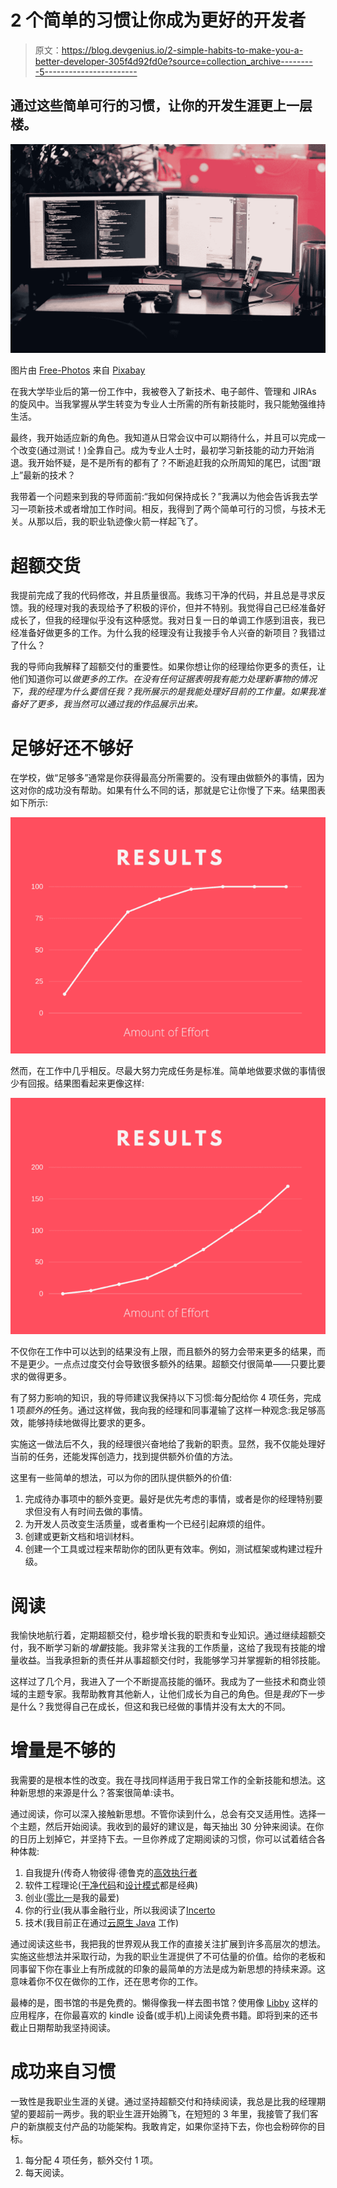 # 2 个简单的习惯让你成为更好的开发者

> 原文：<https://blog.devgenius.io/2-simple-habits-to-make-you-a-better-developer-305f4d92fd0e?source=collection_archive---------5----------------------->

## 通过这些简单可行的习惯，让你的开发生涯更上一层楼。

![](img/581a216748e4bc09750ec527ac5b45b4.png)

图片由 [Free-Photos](https://pixabay.com/photos/?utm_source=link-attribution&utm_medium=referral&utm_campaign=image&utm_content=1245714) 来自 [Pixabay](https://pixabay.com/?utm_source=link-attribution&utm_medium=referral&utm_campaign=image&utm_content=1245714)

在我大学毕业后的第一份工作中，我被卷入了新技术、电子邮件、管理和 JIRAs 的旋风中。当我掌握从学生转变为专业人士所需的所有新技能时，我只能勉强维持生活。

最终，我开始适应新的角色。我知道从日常会议中可以期待什么，并且可以完成一个改变(通过测试！)全靠自己。成为专业人士时，最初学习新技能的动力开始消退。我开始怀疑，是不是所有的都有了？不断追赶我的众所周知的尾巴，试图“跟上”最新的技术？

我带着一个问题来到我的导师面前:“我如何保持成长？”我满以为他会告诉我去学习一项新技术或者增加工作时间。相反，我得到了两个简单可行的习惯，与技术无关。从那以后，我的职业轨迹像火箭一样起飞了。

# 超额交货

我提前完成了我的代码修改，并且质量很高。我练习干净的代码，并且总是寻求反馈。我的经理对我的表现给予了积极的评价，但并不特别。我觉得自己已经准备好成长了，但我的经理似乎没有这种感觉。我对日复一日的单调工作感到沮丧，我已经准备好做更多的工作。为什么我的经理没有让我接手令人兴奋的新项目？我错过了什么？

我的导师向我解释了超额交付的重要性。如果你想让你的经理给你更多的责任，让他们知道你可以*做更多的工作。在没有任何证据表明我有能力处理新事物的情况下，我的经理为什么要信任我？我所展示的是我能处理好目前的工作量。如果我准备好了更多，我当然可以通过我的作品展示出来。*

# 足够好还不够好

在学校，做“足够多”通常是你获得最高分所需要的。没有理由做额外的事情，因为这对你的成功没有帮助。如果有什么不同的话，那就是它让你慢了下来。结果图表如下所示:

![](img/708c8bbbffa9e1939d41792acb7ee19c.png)

然而，在工作中几乎相反。尽最大努力完成任务是标准。简单地做要求做的事情很少有回报。结果图看起来更像这样:

![](img/e81ea92947b53f5e97bf6ce7d573f0ae.png)

不仅你在工作中可以达到的结果没有上限，而且额外的努力会带来更多的结果，而不是更少。一点点过度交付会导致很多额外的结果。超额交付很简单——只要比要求的做得更多。

有了努力影响的知识，我的导师建议我保持以下习惯:每分配给你 4 项任务，完成 1 项*额外的*任务。通过这样做，我向我的经理和同事灌输了这样一种观念:我足够高效，能够持续地做得比要求的更多。

实施这一做法后不久，我的经理很兴奋地给了我新的职责。显然，我不仅能处理好当前的任务，还能发挥创造力，找到提供额外价值的方法。

这里有一些简单的想法，可以为你的团队提供额外的价值:

1.  完成待办事项中的额外变更。最好是优先考虑的事情，或者是你的经理特别要求但没有人有时间去做的事情。
2.  为开发人员改变生活质量，或者重构一个已经引起麻烦的组件。
3.  创建或更新文档和培训材料。
4.  创建一个工具或过程来帮助你的团队更有效率。例如，测试框架或构建过程升级。

# 阅读

我愉快地航行着，定期超额交付，稳步增长我的职责和专业知识。通过继续超额交付，我不断学习新的*增量*技能。我非常关注我的工作质量，这给了我现有技能的增量收益。当我承担新的责任并从事超额交付时，我能够学习并掌握新的相邻技能。

这样过了几个月，我进入了一个不断提高技能的循环。我成为了一些技术和商业领域的主题专家。我帮助教育其他新人，让他们成长为自己的角色。但是*我的*下一步是什么？我觉得自己在成长，但这和我已经做的事情并没有太大的不同。

# 增量是不够的

我需要的是根本性的改变。我在寻找同样适用于我日常工作的全新技能和想法。这种新思想的来源是什么？答案很简单:读书。

通过阅读，你可以深入接触新思想。不管你读到什么，总会有交叉适用性。选择一个主题，然后开始阅读。我收到的最好的建议是，每天抽出 30 分钟来阅读。在你的日历上划掉它，并坚持下去。一旦你养成了定期阅读的习惯，你可以试着结合各种体裁:

1.  自我提升(传奇人物彼得·德鲁克的[高效执行者](https://www.amazon.com/Effective-Executive-Definitive-Harperbusiness-Essentials/dp/0060833459)
2.  软件工程理论([干净代码](https://www.amazon.com/Clean-Code-Handbook-Software-Craftsmanship/dp/0132350882)和[设计模式](https://www.amazon.com/Design-Patterns-Elements-Reusable-Object-Oriented/dp/0201633612)都是经典)
3.  创业([零比一](https://www.amazon.com/Zero-One-Notes-Startups-Future/dp/0804139296)是我的最爱)
4.  你的行业(我从事金融行业，所以我阅读了[Incerto](https://www.penguinrandomhouse.com/series/INO/incerto)
5.  技术(我目前正在通过[云原生 Java](https://www.amazon.com/Cloud-Native-Java-Designing-Resilient/dp/1449374646) 工作)

通过阅读这些书，我把我的世界观从我工作的直接关注扩展到许多高层次的想法。实施这些想法并采取行动，为我的职业生涯提供了不可估量的价值。给你的老板和同事留下你在事业上有所成就的印象的最简单的方法是成为新思想的持续来源。这意味着你不仅在做你的工作，还在思考你的工作。

最棒的是，图书馆的书是免费的。懒得像我一样去图书馆？使用像 [Libby](https://www.overdrive.com/apps/libby/) 这样的应用程序，在你最喜欢的 kindle 设备(或手机)上阅读免费书籍。即将到来的还书截止日期帮助我坚持阅读。

# 成功来自习惯

一致性是我职业生涯的关键。通过坚持超额交付和持续阅读，我总是比我的经理期望的要超前一两步。我的职业生涯开始腾飞，在短短的 3 年里，我接管了我们客户的新旗舰支付产品的功能架构。我敢肯定，如果你坚持下去，你也会粉碎你的目标。

1.  每分配 4 项任务，额外交付 1 项。
2.  每天阅读。